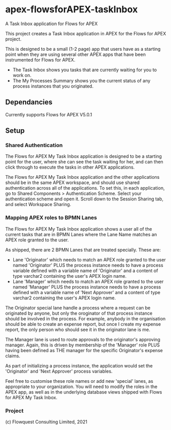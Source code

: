 # apex-flowsforAPEX-taskInbox

A Task Inbox application for Flows for APEX

This project creates a Task Inbox application in APEX for the Flows for APEX project.

This is designed to be a small (1-2 page) app that users have as a starting point when they are using several other APEX apps that have been instrumented for Flows for APEX.

- The Task Inbox shows you tasks that are currently waiting for you to work on.
- The My Processes Summary shows you the current status of any process instances that you originated.

## Dependancies

Currently supports Flows for APEX V5.0.1

## Setup

### Shared Authentication

The Flows for APEX My Task Inbox application is designed to be a starting point for the user, where she can see the task waiting for her, and can then click through to execute the tasks in other APEX applications.

The Flows for APEX My Task Inbox application and the other applications should be in the same APEX workspace, and should use shared authentication across all of the applications.  To set this, in each application, go to Shared Components > Authentication Scheme.  Select your authentication scheme and open it.  Scroll down to the Session Sharing tab, and select Workspace Sharing.

### Mapping APEX roles to BPMN Lanes

The Flows for APEX My Task Inbox application shows a user all of the current tasks that are in BPMN Lanes where the Lane Name matches an APEX role granted to the user.

As shipped, there are 2 BPMN Lanes that are treated specially.  These are:

- Lane 'Originator' which needs to match an APEX role granted to the user named 'Originator' PLUS the process instance needs to have a process variable defined with a variable name of 'Originator' and a content of type varchar2 containing the user's APEX login name.
- Lane 'Manager' which needs to match an APEX role granted to the user named 'Manager' PLUS the process instance needs to have a process defined with a variable name of 'Next Approver' and a content of type varchar2 containing the user's APEX login name.

The Originator special lane handle a process where a request can be originated by anyone, but only the oroginator of that process instance should be involved in the process.  For example, anybody in the organisation should be able to create an expense report, but once I create my expense report, the only person who should see it in the originator lane is me.

The Manager lane is used to route approvals to the originator's approving manager.  Again, this is driven by membership of the 'Manager' role PLUS having been defined as THE manager for the specific Originator's expense claims.

As part of initializing a process instance, the application would set the 'Originator' and 'Next Approver' process variables.

Feel free to customise these role names or add new 'special' lanes, as appropriate to your organization.  You will need to modify the roles in the APEX app, as well as in the underlying database views shipped with Flows for APEX My Task Inbox.


### Project
(c) Flowquest Consulting Limited, 2021
